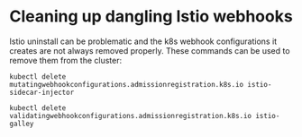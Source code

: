 # Cleaning up dangling Istio webhooks

Istio uninstall can be problematic and the k8s webhook configurations it creates are not always removed properly. These commands can be used to remove them from the cluster:

```
kubectl delete mutatingwebhookconfigurations.admissionregistration.k8s.io istio-sidecar-injector

kubectl delete validatingwebhookconfigurations.admissionregistration.k8s.io istio-galley
```